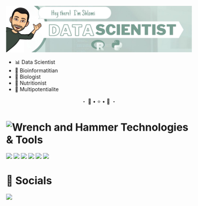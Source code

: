 <!--
**Shlomigreen/Shlomigreen** is a ✨ _special_ ✨ repository because its `README.md` (this file) appears on your GitHub profile.

Here are some ideas to get you started:

- 🔭 I’m currently working on ...
- 🌱 I’m currently learning ...
- 👯 I’m looking to collaborate on ...
- 🤔 I’m looking for help with ...
- 💬 Ask me about ...
- 📫 How to reach me: ...
- 😄 Pronouns: ...
- ⚡ Fun fact: ...


Emojies : https://emojipedia.org/
Icons : https://simpleicons.org/

-->

<!-- Option 1

### Hi there 👋  I'm Shlomi, and I am a ...
![Data Scientist - Banner](images/banner.jpeg)
-->

[![Hey! I'm Shlomi - Data Scientist](images/banner-alt.jpeg)]()

- 📊 Data Scientist
- 🧬 Bioinformatitian
- 🔬 Biologist
- 🥑 Nutritionist
- 🌟 Multipotentialite

<p align=center>
・  🌟 • ⭐️ • 🌟  ・
</p>

# <img src="https://emojipedia-us.s3.dualstack.us-west-1.amazonaws.com/thumbs/120/twitter/281/hammer-and-wrench_1f6e0-fe0f.png" alt="Wrench and Hammer" width="25"> Technologies & Tools


![](https://img.shields.io/badge/OS-MacOS-blue?style=flat&logo=Apple&logoColor=white&color=6B9587)
![](https://img.shields.io/badge/IDE-PyCharm-blue?style=flat&logo=PyCharm&logoColor=white&color=6B9587)
![](https://img.shields.io/badge/IDE-RStudio-blue?style=flat&logo=RStudio&logoColor=white&color=6B9587)
![](https://img.shields.io/badge/IDE-Jupyter_Notebook-blue?style=flat&logo=Jupyter&logoColor=white&color=6B9587)
![](https://img.shields.io/badge/Code-R-blue?style=flat&logo=R&logoColor=white&color=6B9587)
![](https://img.shields.io/badge/Code-Python-blue?style=flat&logo=Python&logoColor=white&color=6B9587)

# 👤 Socials 

[![](https://img.shields.io/badge/-My_Network_Lins-blue?style=for-the-badge&logo=Linktree&logoColor=white&color=6B9587)](https://linktr.ee/shlomigreen)
